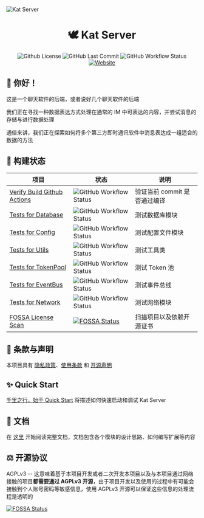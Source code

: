 ![Kat Server](https://s2.loli.net/2022/01/14/ApdrzBoIeFl6Mh8.png)

<h1 align="center">🕊 Kat Server</h1>

<div align="center">

![Github License](https://img.shields.io/github/license/catkatpowered/kat-server?style=for-the-badge) ![GitHub Last Commit](https://img.shields.io/github/last-commit/catkatpowered/kat-server?style=for-the-badge) ![GitHub Workflow Status](https://img.shields.io/github/workflow/status/catkatpowered/kat-server/Verify%20Build%20Github%20Actions?style=for-the-badge) [![Website](https://img.shields.io/badge/WEBSITE-@CatKatPowered-blue.svg?style=for-the-badge)](https://catkatpowered.com)

</div>

## 🎉 你好！

这是一个聊天软件的后端，或者说好几个聊天软件的后端

我们正在寻找一种数据表达方式处理在通常的 IM 中可表达的内容，并尝试消息的存储与进行数据处理

通俗来讲，我们正在探索如何将多个第三方即时通讯软件中消息表达成一组适合的数据的方法

## 👷 构建状态

| 项目                                                                                                                     | 状态                                                                                                                                                                                                             | 说明                         |
| ------------------------------------------------------------------------------------------------------------------------ | ---------------------------------------------------------------------------------------------------------------------------------------------------------------------------------------------------------------- | ---------------------------- |
| [Verify Build Github Actions](https://github.com/CatkatPowered/kat-server/actions/workflows/verify.yml)                  | ![GitHub Workflow Status](https://img.shields.io/github/workflow/status/catkatpowered/kat-server/Verify%20Build%20Github%20Actions?style=flat)                                                                   | 验证当前 commit 是否通过编译 |
| [Tests for Database](https://github.com/CatkatPowered/kat-server/actions/workflows/test-database.yml)                    | ![GitHub Workflow Status](https://img.shields.io/github/workflow/status/catkatpowered/kat-server/Tests%20for%20Database?style=flat)                                                                              | 测试数据库模块               |
| [Tests for Config](https://github.com/CatkatPowered/kat-server/actions/workflows/test-config.yml)                        | ![GitHub Workflow Status](https://img.shields.io/github/workflow/status/catkatpowered/kat-server/Tests%20for%20Config?style=flat)                                                                                | 测试配置文件模块             |
| [Tests for Utils](https://github.com/CatkatPowered/kat-server/actions/workflows/test-utils.yml)                          | ![GitHub Workflow Status](https://img.shields.io/github/workflow/status/catkatpowered/kat-server/Tests%20for%20Utils?style=flat)                                                                                 | 测试工具类                   |
| [Tests for TokenPool](https://github.com/CatkatPowered/kat-server/actions/workflows/test-tokenpool.yml)                  | ![GitHub Workflow Status](https://img.shields.io/github/workflow/status/catkatpowered/kat-server/Tests%20for%20TokenPool?style=flat)                                                                             | 测试 Token 池                |
| [Tests for EventBus](https://github.com/CatkatPowered/kat-server/actions/workflows/test-event.yml)                       | ![GitHub Workflow Status](https://img.shields.io/github/workflow/status/catkatpowered/kat-server/Tests%20for%20EventBus?style=flat)                                                                              | 测试事件总线                 |
| [Tests for Network](https://github.com/CatkatPowered/kat-server/actions/workflows/test-network.yml)                      | ![GitHub Workflow Status](https://img.shields.io/github/workflow/status/catkatpowered/kat-server/Tests%20for%20Network?style=flat)                                                                               | 测试网络模块                 |
| [FOSSA License Scan](https://app.fossa.com/projects/git%2Bgithub.com%2FCatkatPowered%2Fkat-server?utm_source=share_link) | [![FOSSA Status](https://app.fossa.com/api/projects/git%2Bgithub.com%2FCatkatPowered%2Fkat-server.svg?type=small)](https://app.fossa.com/projects/git%2Bgithub.com%2FCatkatPowered%2Fkat-server?ref=badge_small) | 扫描项目以及依赖开源证书     |

## 🍉 条款与声明

本项目具有 [隐私政策](https://project.catkatpowered.com/#/privacy-policy)、[使用条款](https://project.catkatpowered.com/#/terms-of-use)
和 [开源声明](https://project.catkatpowered.com/#/open-source-license)

## ✨ Quick Start

[千里之行，始于 Quick Start](https://project.catkatpowered.com/#/kat-server-quick-start) 将描述如何快速启动和调试 Kat Server

## 📝 文档

在 [这里](https://project.catkatpowered.com/#/README) 开始阅读完整文档，文档包含各个模块的设计思路、如何编写扩展等内容

## ⚖ 开源协议

AGPLv3 -- 这意味着基于本项目开发或者二次开发本项目以及与本项目通过网络接触的项目**都需要通过 AGPLv3 开源**，由于项目开发以及使用的过程中有可能会接触到个人账号密码等敏感信息，使用 AGPLv3
开源可以保证这些信息的处理流程是透明的

[![FOSSA Status](https://app.fossa.com/api/projects/git%2Bgithub.com%2FCatkatPowered%2Fkat-server.svg?type=large)](https://app.fossa.com/projects/git%2Bgithub.com%2FCatkatPowered%2Fkat-server?ref=badge_large)
